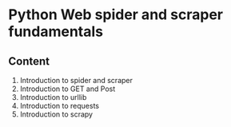 # Python Web spider and scraper fundamentals

## Content
1. Introduction to spider and scraper
2. Introduction to GET and Post
3. Introduction to urllib
4. Introduction to requests
5. Introduction to scrapy

